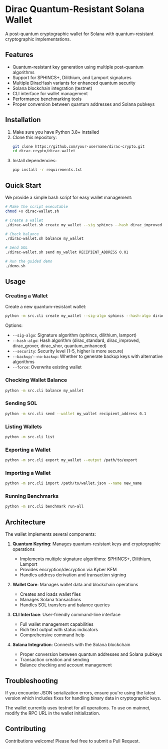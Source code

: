 # Dirac Quantum-Resistant Solana Wallet

A post-quantum cryptographic wallet for Solana with quantum-resistant cryptographic implementations.

## Features

- Quantum-resistant key generation using multiple post-quantum algorithms
- Support for SPHINCS+, Dilithium, and Lamport signatures
- Multiple DiracHash variants for enhanced quantum security
- Solana blockchain integration (testnet)
- CLI interface for wallet management
- Performance benchmarking tools
- Proper conversion between quantum addresses and Solana pubkeys

## Installation

1. Make sure you have Python 3.8+ installed
2. Clone this repository:
   ```bash
   git clone https://github.com/your-username/dirac-crypto.git
   cd dirac-crypto/dirac-wallet
   ```
3. Install dependencies:
   ```bash
   pip install -r requirements.txt
   ```

## Quick Start

We provide a simple bash script for easy wallet management:

```bash
# Make the script executable
chmod +x dirac-wallet.sh

# Create a wallet
./dirac-wallet.sh create my_wallet --sig sphincs --hash dirac_improved

# Check balance
./dirac-wallet.sh balance my_wallet

# Send SOL
./dirac-wallet.sh send my_wallet RECIPIENT_ADDRESS 0.01

# Run the guided demo
./demo.sh
```

## Usage

### Creating a Wallet

Create a new quantum-resistant wallet:

```bash
python -m src.cli create my_wallet --sig-algo sphincs --hash-algo dirac_improved
```

Options:
- `--sig-algo`: Signature algorithm (sphincs, dilithium, lamport)
- `--hash-algo`: Hash algorithm (dirac_standard, dirac_improved, dirac_grover, dirac_shor, quantum_enhanced)
- `--security`: Security level (1-5, higher is more secure)
- `--backup/--no-backup`: Whether to generate backup keys with alternative algorithms
- `--force`: Overwrite existing wallet

### Checking Wallet Balance

```bash
python -m src.cli balance my_wallet
```

### Sending SOL

```bash
python -m src.cli send --wallet my_wallet recipient_address 0.1
```

### Listing Wallets

```bash
python -m src.cli list
```

### Exporting a Wallet

```bash
python -m src.cli export my_wallet --output /path/to/export
```

### Importing a Wallet

```bash
python -m src.cli import /path/to/wallet.json --name new_name
```

### Running Benchmarks

```bash
python -m src.cli benchmark run-all
```

## Architecture

The wallet implements several components:

1. **Quantum Keyring**: Manages quantum-resistant keys and cryptographic operations
   - Implements multiple signature algorithms: SPHINCS+, Dilithium, Lamport
   - Provides encryption/decryption via Kyber KEM
   - Handles address derivation and transaction signing

2. **Wallet Core**: Manages wallet data and blockchain operations
   - Creates and loads wallet files
   - Manages Solana transactions
   - Handles SOL transfers and balance queries

3. **CLI Interface**: User-friendly command-line interface
   - Full wallet management capabilities
   - Rich text output with status indicators
   - Comprehensive command help

4. **Solana Integration**: Connects with the Solana blockchain
   - Proper conversion between quantum addresses and Solana pubkeys
   - Transaction creation and sending
   - Balance checking and account management

## Troubleshooting

If you encounter JSON serialization errors, ensure you're using the latest version which includes fixes for handling binary data in cryptographic keys.

The wallet currently uses testnet for all operations. To use on mainnet, modify the RPC URL in the wallet initialization.

## Contributing

Contributions welcome! Please feel free to submit a Pull Request. 